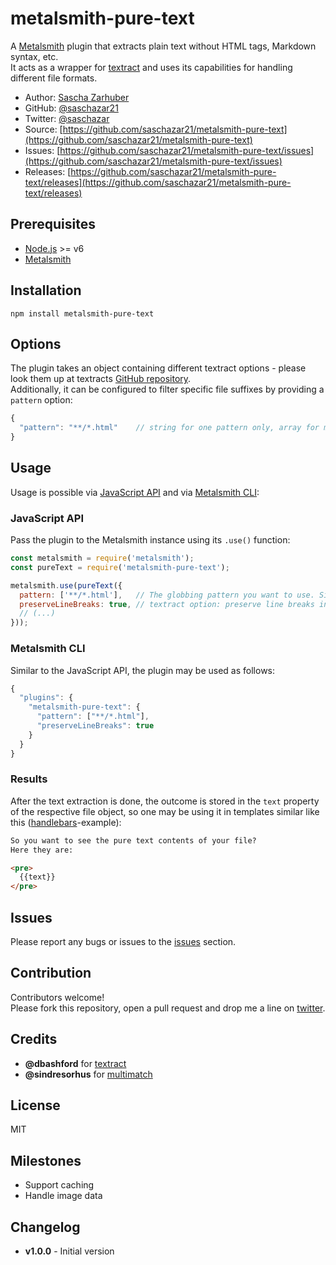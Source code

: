 # metalsmith-pure-text

A [Metalsmith](https://github.com/segmentio/metalsmith) plugin that extracts plain text without HTML tags, Markdown syntax, etc.  
It acts as a wrapper for [textract](https://github.com/dbashford/textract) and uses its capabilities for handling different file formats.

* Author: [Sascha Zarhuber](https://sascha.work)
* GitHub: [@saschazar21](https://github.com/saschazar21)
* Twitter: [@saschazar](https://twitter.com/saschazar)
* Source: [https://github.com/saschazar21/metalsmith-pure-text](https://github.com/saschazar21/metalsmith-pure-text)
* Issues: [https://github.com/saschazar21/metalsmith-pure-text/issues](https://github.com/saschazar21/metalsmith-pure-text/issues)
* Releases: [https://github.com/saschazar21/metalsmith-pure-text/releases](https://github.com/saschazar21/metalsmith-pure-text/releases)

## Prerequisites

* [Node.js](https://nodejs.org/en/) >= v6
* [Metalsmith](https://github.com/segmentio/metalsmith)

## Installation
`npm install metalsmith-pure-text`

## Options
The plugin takes an object containing different textract options - please look them up at textracts [GitHub repository](https://github.com/dbashford/textract).  
Additionally, it can be configured to filter specific file suffixes by providing a `pattern` option:  

```JavaScript
{
  "pattern": "**/*.html"    // string for one pattern only, array for multiple patterns
}
```

## Usage
Usage is possible via [JavaScript API](https://github.com/segmentio/metalsmith#api) and via [Metalsmith CLI](https://github.com/segmentio/metalsmith#cli):

### JavaScript API
Pass the plugin to the Metalsmith instance using its `.use()` function:
```JavaScript
const metalsmith = require('metalsmith');
const pureText = require('metalsmith-pure-text');

metalsmith.use(pureText({
  pattern: ['**/*.html'],   // The globbing pattern you want to use. Single pattern also in array.
  preserveLineBreaks: true, // textract option: preserve line breaks in extracted text.
  // (...)
}));

```

### Metalsmith CLI
Similar to the JavaScript API, the plugin may be used as follows:
```JavaScript
{
  "plugins": {
    "metalsmith-pure-text": {
      "pattern": ["**/*.html"],
      "preserveLineBreaks": true
    }
  }
}
```

### Results
After the text extraction is done, the outcome is stored in the `text` property of the respective file object, so one may be using it in templates similar like this ([handlebars](https://github.com/wycats/handlebars.js)-example):

```HTML
So you want to see the pure text contents of your file?
Here they are:

<pre>
  {{text}}
</pre>
```

## Issues
Please report any bugs or issues to the [issues](https://github.com/saschazar21/metalsmith-pure-text/issues) section.

## Contribution
Contributors welcome!  
Please fork this repository, open a pull request and drop me a line on [twitter](https://twitter.com/saschazar/).

## Credits
* **@dbashford** for [textract](https://github.com/dbashford/textract)
* **@sindresorhus** for [multimatch](https://github.com/sindresorhus/multimatch)

## License
MIT

## Milestones
* Support caching
* Handle image data

## Changelog
* **v1.0.0** - Initial version
